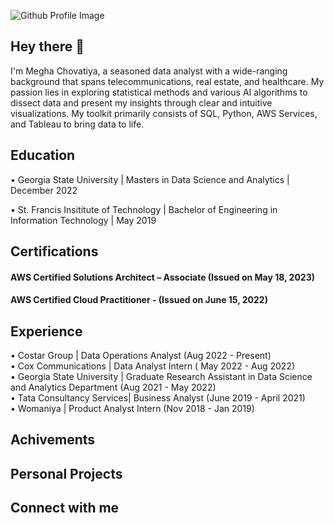 ![Github Profile Image](https://github.com/MeghaChovatiya2211/MeghaChovatiya2211/assets/30754852/dde97075-ad0b-499d-be28-509c818c4d25)

## Hey there 👋

I'm Megha Chovatiya, a seasoned data analyst with a wide-ranging background that spans telecommunications, real estate, and healthcare. My passion lies in exploring statistical methods and various AI algorithms to dissect data and present my insights through clear and intuitive visualizations. My toolkit primarily consists of SQL, Python, AWS Services, and Tableau to bring data to life.

## Education 

• Georgia State University | Masters in Data Science and Analytics | December 2022

• St. Francis Insititute of Technology | Bachelor of Engineering in Information Technology | May 2019

## Certifications

#### AWS Certified Solutions Architect – Associate (Issued on May 18, 2023)
#### AWS Certified Cloud Practitioner - (Issued on June 15, 2022)

## Experience 

• Costar Group | Data Operations Analyst (Aug 2022 - Present) <br>
• Cox Communications | Data Analyst Intern ( May 2022 - Aug 2022) <br>
• Georgia State University | Graduate Research Assistant in Data Science and Analytics Department (Aug 2021 - May 2022) <br>
• Tata Consultancy Services| Business Analyst (June 2019 - April 2021) <br>
• Womaniya | Product Analyst Intern (Nov 2018 - Jan 2019) <br>

## Achivements 

####







## Personal Projects 


## Connect with me 












